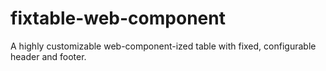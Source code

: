 # fixtable-web-component
A highly customizable web-component-ized table with fixed, configurable header and footer.
